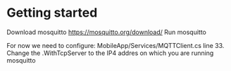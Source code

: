 # Getting started

Download mosquitto https://mosquitto.org/download/
Run mosquitto

For now we need to configure: MobileApp/Services/MQTTClient.cs line 33. 
Change the .WithTcpServer to the IP4 addres on which you are running mosquitto

